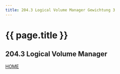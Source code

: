 ```yaml
---
title: 204.3 Logical Volume Manager Gewichtung 3
---
```


# {{ page.title }}

## 204.3 Logical Volume Manager

[HOME](./)
